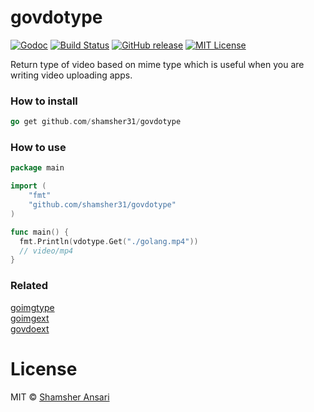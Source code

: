 # govdotype

[![Godoc](http://img.shields.io/badge/godoc-reference-blue.svg?style=flat)](https://godoc.org/github.com/shamsher31/govdotype)
[![Build Status](https://travis-ci.org/shamsher31/govdotype.svg)](https://travis-ci.org/shamsher31/govdotype)
[![GitHub release](http://img.shields.io/github/release/shamsher31/govdotype.svg?style=flat-square)](release)
[![MIT License](http://img.shields.io/badge/license-MIT-blue.svg?style=flat-square)](license)

Return type of video based on mime type which is useful when you are writing video uploading apps.

### How to install
```go
go get github.com/shamsher31/govdotype
```

### How to use
```go
package main

import (
	"fmt"
	"github.com/shamsher31/govdotype"
)

func main() {
  fmt.Println(vdotype.Get("./golang.mp4"))
  // video/mp4
}
```

### Related
[goimgtype](https://github.com/shamsher31/goimgtype)<br>
[goimgext](https://github.com/shamsher31/goimgext)<br>
[govdoext](https://github.com/shamsher31/govdoext)<br>

# License
MIT © [Shamsher Ansari](https://github.com/shamsher31)

